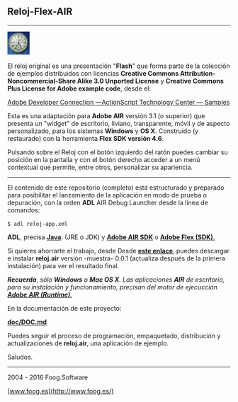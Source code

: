 ## Reloj-Flex-AIR 

***
![Reloj](https://github.com/fooghub/Reloj-Flex-AIR/blob/master/doc/img/icono_DOC_50.png "Reloj")

El reloj original es una presentación "**Flash**" que forma parte de la colección de ejemplos distribuidos con licencias **Creative Commons Attribution-Noncommercial-Share Alike 3.0 Unported License** y **Creative Commons Plus License for Adobe example code**, desde el:

[Adobe Developer Connection —ActionScript Technology Center — Samples](http://www.adobe.com/devnet/actionscript/samples/time_2.html)


Esta es una adaptación para **Adobe AIR** versión 3.1 (o superior) que presenta un "widget" de escritorio, liviano, transparente, móvil y de aspecto personalizado, para los sistemas **Windows** y  **OS X**. Construido (y restaurado) con la herramienta **Flex SDK versión 4.6**.

Pulsando sobre el Reloj con el botón izquierdo del ratón puedes cambiar su posición en la pantalla y con el botón derecho acceder a un menú contextual que permite, entre otros, personalizar su apariencia.

***

El contenido de este repositorio (completo) está estructurado y preparado para posibilitar el lanzamiento de la aplicación en modo de prueba o depuración, con la orden **ADL** AIR Debug Launcher desde la línea de comandos:

```
$ adl reloj-app.xml
```

**ADL**, precisa [**Java**](http://www.oracle.com/technetwork/java/javase/downloads/ "Java - downloads").
 (JRE o JDK) y [**Adobe AIR SDK**](http://www.adobe.com/devnet/air/air-sdk-download.html "Adobe AIR SDK") o [**Adobe Flex (SDK)**.](http://www.adobe.com/devnet/flex/flex-sdk-download.html "Adobe Flex (SDK)")

Si quieres ahorrarte el trabajo, desde Desde [**este enlace**](http://www.foog.es/download/air/reloj/installer/app/reloj.air "reloj.air 0.0.1"),  puedes descargar e instalar **reloj.air** versión -muestra- 0.0.1 (actualiza después de la primera instalación) para ver el resultado final.

***Recuerda***, *sólo **Windows** o **Mac OS X**. Las aplicaciones **AIR** de escritorio, para su instalación y funcionamiento, precisan del motor de ejecucción [**Adobe AIR (Runtime)**.](https://get.adobe.com/es/air/ "Adobe AIR")*  

En la documentación de este proyecto:

[**doc/DOC.md**](https://github.com/fooghub/Reloj-Flex-AIR/blob/master/doc/DOC.md "Documentación")

Puedes seguir el proceso de programación, empaquetado, distribución y actualizaciones de **reloj.air**, una aplicación de ejemplo.

Saludos.

****

2004 - 2016 Foog.Software

[www.foog.es](http://www.foog.es/)
